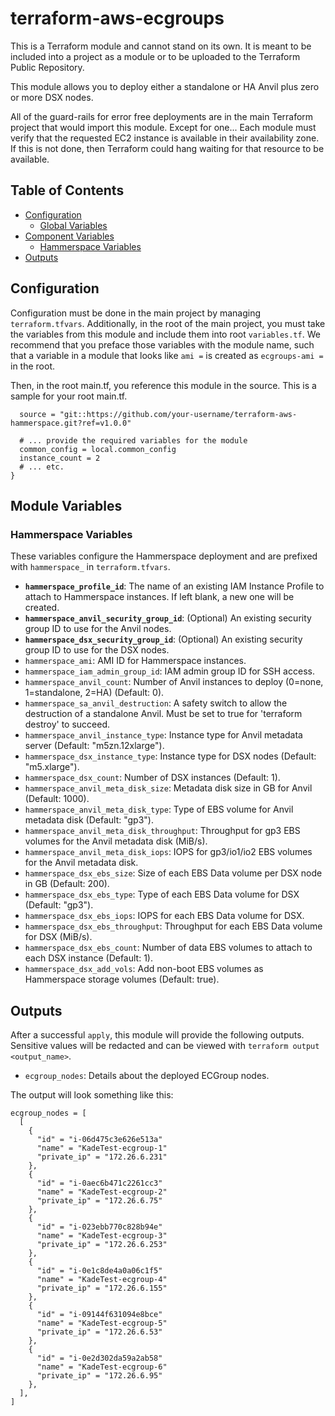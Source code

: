 # terraform-aws-ecgroups
This is a Terraform module and cannot stand on its own. It is meant to be included into a project as a module or to be uploaded to the Terraform Public Repository.

This module allows you to deploy either a standalone or HA Anvil plus zero or more DSX nodes.

All of the guard-rails for error free deployments are in the main Terraform project that would import this module. Except for one... Each module must verify that the requested EC2 instance is available in their availability zone. If this is not done, then Terraform could hang waiting for that resource to be available. 

## Table of Contents
- [Configuration](#configuration)
  - [Global Variables](#global-variables)
- [Component Variables](#component-variables)
  - [Hammerspace Variables](#hammerspace-variables)
- [Outputs](#outputs)

## Configuration

Configuration must be done in the main project by managing `terraform.tfvars`. Additionally, in the root of the main project, you must take the variables from this module and include them into root `variables.tf`. We recommend that you preface those variables with the module name, such that a variable in a module that looks like `ami =` is created as `ecgroups-ami =` in the root.

Then, in the root main.tf, you reference this module in the source. This is a sample for your root main.tf.

```module "hammerspace" {
  source = "git::https://github.com/your-username/terraform-aws-hammerspace.git?ref=v1.0.0"

  # ... provide the required variables for the module
  common_config = local.common_config
  instance_count = 2
  # ... etc.
}
```

## Module Variables

### Hammerspace Variables

These variables configure the Hammerspace deployment and are prefixed with `hammerspace_` in `terraform.tfvars`.

* **`hammerspace_profile_id`**: The name of an existing IAM Instance Profile to attach to Hammerspace instances. If left blank, a new one will be created.
* **`hammerspace_anvil_security_group_id`**: (Optional) An existing security group ID to use for the Anvil nodes.
* **`hammerspace_dsx_security_group_id`**: (Optional) An existing security group ID to use for the DSX nodes.
* `hammerspace_ami`: AMI ID for Hammerspace instances.
* `hammerspace_iam_admin_group_id`: IAM admin group ID for SSH access.
* `hammerspace_anvil_count`: Number of Anvil instances to deploy (0=none, 1=standalone, 2=HA) (Default: 0).
* `hammerspace_sa_anvil_destruction`: A safety switch to allow the destruction of a standalone Anvil. Must be set to true for 'terraform destroy' to succeed.
* `hammerspace_anvil_instance_type`: Instance type for Anvil metadata server (Default: "m5zn.12xlarge").
* `hammerspace_dsx_instance_type`: Instance type for DSX nodes (Default: "m5.xlarge").
* `hammerspace_dsx_count`: Number of DSX instances (Default: 1).
* `hammerspace_anvil_meta_disk_size`: Metadata disk size in GB for Anvil (Default: 1000).
* `hammerspace_anvil_meta_disk_type`: Type of EBS volume for Anvil metadata disk (Default: "gp3").
* `hammerspace_anvil_meta_disk_throughput`: Throughput for gp3 EBS volumes for the Anvil metadata disk (MiB/s).
* `hammerspace_anvil_meta_disk_iops`: IOPS for gp3/io1/io2 EBS volumes for the Anvil metadata disk.
* `hammerspace_dsx_ebs_size`: Size of each EBS Data volume per DSX node in GB (Default: 200).
* `hammerspace_dsx_ebs_type`: Type of each EBS Data volume for DSX (Default: "gp3").
* `hammerspace_dsx_ebs_iops`: IOPS for each EBS Data volume for DSX.
* `hammerspace_dsx_ebs_throughput`: Throughput for each EBS Data volume for DSX (MiB/s).
* `hammerspace_dsx_ebs_count`: Number of data EBS volumes to attach to each DSX instance (Default: 1).
* `hammerspace_dsx_add_vols`: Add non-boot EBS volumes as Hammerspace storage volumes (Default: true).

## Outputs

After a successful `apply`, this module will provide the following outputs. Sensitive values will be redacted and can be viewed with `terraform output <output_name>`.

* `ecgroup_nodes`: Details about the deployed ECGroup nodes.

The output will look something like this:

```
ecgroup_nodes = [
  [
    {
      "id" = "i-06d475c3e626e513a"
      "name" = "KadeTest-ecgroup-1"
      "private_ip" = "172.26.6.231"
    },
    {
      "id" = "i-0aec6b471c2261cc3"
      "name" = "KadeTest-ecgroup-2"
      "private_ip" = "172.26.6.75"
    },
    {
      "id" = "i-023ebb770c828b94e"
      "name" = "KadeTest-ecgroup-3"
      "private_ip" = "172.26.6.253"
    },
    {
      "id" = "i-0e1c8de4a0a06c1f5"
      "name" = "KadeTest-ecgroup-4"
      "private_ip" = "172.26.6.155"
    },
    {
      "id" = "i-09144f631094e8bce"
      "name" = "KadeTest-ecgroup-5"
      "private_ip" = "172.26.6.53"
    },
    {
      "id" = "i-0e2d302da59a2ab58"
      "name" = "KadeTest-ecgroup-6"
      "private_ip" = "172.26.6.95"
    },
  ],
]
```
